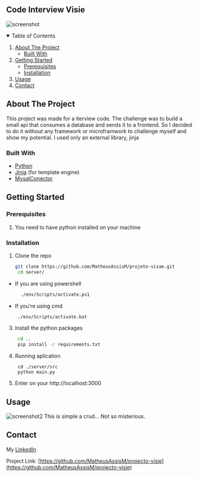 ## Code Interview Visie
![screenshot](https://user-images.githubusercontent.com/65235458/109810643-8c475600-7c08-11eb-982b-4229b53370d5.png)

<!-- TABLE OF CONTENTS -->
<details open="open">
  <summary>Table of Contents</summary>
  <ol>
    <li>
      <a href="#about-the-project">About The Project</a>
      <ul>
        <li><a href="#built-with">Built With</a></li>
      </ul>
    </li>
    <li>
      <a href="#getting-started">Getting Started</a>
      <ul>
        <li><a href="#prerequisites">Prerequisites</a></li>
        <li><a href="#installation">Installation</a></li>
      </ul>
    </li>
    <li><a href="#usage">Usage</a></li>
    <li><a href="#contact">Contact</a></li>
  </ol>
</details>


<!-- ABOUT THE PROJECT -->
## About The Project

This project was made for a iterview code. 
The challenge was to build a small api that consumes a database and sends it to a frontend. So I decided to do it without any framework or microframwork to challenge myself and show my potential. 
I used only an external library, jinja

### Built With

* [Python](https://www.python.org/)
* [Jinja](https://jinja.palletsprojects.com/en/2.11.x/) (for template engine)
* [MysqlConector](https://dev.mysql.com/doc/connector-python/en/connector-python-installation-binary.html)


<!-- GETTING STARTED -->
## Getting Started

### Prerequisites

1. You need to have python installed on your machine

### Installation

1. Clone the repo
   ```sh
   git clone https://github.com/MatheusAssisM/projeto-visae.git
    cd server/
   ```
 * If you are using powershell
    ```sh
      ./env/Scripts/activate.ps1
    ```
* If you're using cmd
   ```sh
    ./env/Scripts/activate.bat 
   ```
3. Install the python packages
   ```sh
    cd ..
    pip install -r requirements.txt
   ```
4. Running aplication
   ```JS
    cd ./server/src
    python main.py
   ```
4. Enter on your http://localhost:3000


<!-- USAGE EXAMPLES -->
## Usage
![screenshot2](https://user-images.githubusercontent.com/65235458/109810832-cc0e3d80-7c08-11eb-9751-11d3b21663bf.png)
This is simple a crud... Not so misterious.


<!-- CONTACT -->
## Contact

My [LinkedIn](https://www.linkedin.com/in/matheus-assis-788a17188/)

Project Link: [https://github.com/MatheusAssisM/projecto-visie](https://github.com/MatheusAssisM/projecto-visie)
